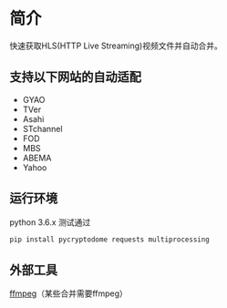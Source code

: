 # 简介

快速获取HLS(HTTP Live Streaming)视频文件并自动合并。

## 支持以下网站的自动适配

+ GYAO
+ TVer
+ Asahi
+ STchannel
+ FOD
+ MBS
+ ABEMA
+ Yahoo

## 运行环境

python 3.6.x 测试通过

```python
pip install pycryptodome requests multiprocessing
```

## 外部工具

[ffmpeg](http://ffmpeg.org/download.html)（某些合并需要ffmpeg）
